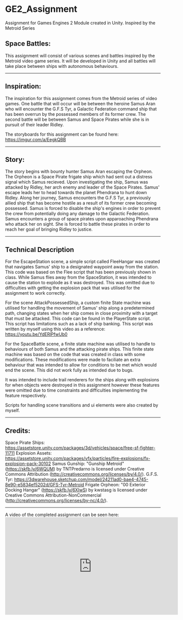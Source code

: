 # GE2_Assignment
Assignment for Games Engines 2 Module created in Unity. Inspired by the Metroid Series

## Space Battles:
This assignment will consist of various scenes and battles inspired by the Metroid video game series. It will be developed in Unity and all battles will take place between ships with autonomous behaviours.

---

## Inspiration:
The inspiration for this assignment comes from the Metroid series of video games. One battle that will occur will be between the heroine Samus Aran who will encounter the G.F.S Tyr, a Galactic Federation command ship that has been overrun by the possessed members of its former crew.
The second battle will be between Samus and Space Pirates while she is in pursuit of their leader Ridley.

The storyboards for this assignment can be found here: https://imgur.com/a/EegkQBB

---

## Story:
The story begins with bounty hunter Samus Aran escaping the Orpheon. The Orpheon is a Space Pirate frigate ship which had sent out a distress signal which Samus recieved. Upon investigating the ship, Samus was attacked by Ridley, her arch enemy and leader of the Space Pirates. 
Samus' escape leads her to head towards the planet Phendrana to hunt down Ridley. Along her journey, Samus encounters the G.F.S Tyr, a previously allied ship that has become hostile as a result of its former crew becoming possessed. Samus is forced to disable the ship's engines in order to prevent the crew from potentially doing any damage to the Galactic Federation. 
Samus encounters a group of space pirates upon apparoaching Phendrana who attack her on sight. She is forced to battle these pirates in order to reach her goal of bringing Ridley to justice. 

---

## Technical Description
For the EscapeStation scene, a simple script called FleeHangar was created that navigates Samus' ship to a designated waypoint away from the station. This code was based on the Flee script that has been previously shown in class. While Samus flies away from the SpaceStation, it was intended to cause the station to explode as it was destroyed. This was omitted due to difficulties with getting the explosion pack that was utilised for the assignment to work correctly. 

For the scene AttackPossessedShip, a custom finite State machine was utilised for handling the movement of Samus' ship along a predetermined path, changing states when her ship comes in close proximity with a target that must be attacked. This code can be found in the PlayerState script. This script has limitations such as a lack of ship banking. This script was written by myself using this video as a reference:  https://youtu.be/YdERlPfwUb0

For the SpaceBattle scene, a finite state machine was utilised to handle to behaviours of both Samus and the attacking pirate ships. This finite state machine was based on the code that was created in class with some modifications. These modifications were made to faciliate an extra behaviour that was intended to allow for conditions to be met which would end the scene. This did not work fully as intended due to bugs. 

It was intended to include trail renderers for the ships along with explosions for when objects were destroyed in this assignment however these features were omitted due to time constraints and difficulties implementing the feature respectively. 

Scripts for handling scene transitions and ui elements were also created by myself. 

---

## Credits:
Space Pirate Ships: https://assetstore.unity.com/packages/3d/vehicles/space/free-sf-fighter-11711
Explosion Assets: https://assetstore.unity.com/packages/vfx/particles/fire-explosions/fx-explosion-pack-30102
Samus Gunship: "Gunship Metroid" (https://skfb.ly/6WQUM) by TNTPredarno is licensed under Creative Commons Attribution (http://creativecommons.org/licenses/by/4.0/).
G.F.S. Tyr: https://3dwarehouse.sketchup.com/model/24211ad0-bae4-4745-8e90-e5834ef5202d/GFS-Tyr-Metroid
Frigate Orpheon: "00 Exterior Docking Hangar" (https://skfb.ly/6XIwS) by kwstasg is licensed under Creative Commons Attribution-NonCommercial (http://creativecommons.org/licenses/by-nc/4.0/).

---


A video of the completed assignment can be seen here: <iframe width="560" height="315" src="https://www.youtube.com/embed/k79-v8o0gBo" title="YouTube video player" frameborder="0" allow="accelerometer; autoplay; clipboard-write; encrypted-media; gyroscope; picture-in-picture" allowfullscreen></iframe>